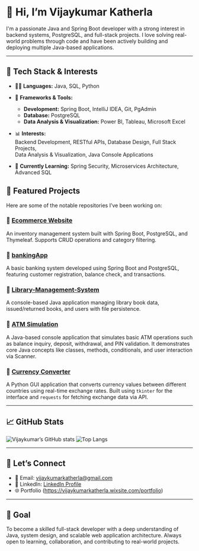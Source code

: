 # 👋 Hi, I’m Vijaykumar Katherla

I'm a passionate Java and Spring Boot developer with a strong interest in backend systems, PostgreSQL, and full-stack projects. I love solving real-world problems through code and have been actively building and deploying multiple Java-based applications.

---

## 🚀 Tech Stack & Interests

- 👨‍💻 **Languages:** Java, SQL, Python  
- 🧠 **Frameworks & Tools:**  
  - **Development:** Spring Boot, IntelliJ IDEA, Git, PgAdmin  
  - **Database:** PostgreSQL  
  - **Data Analysis & Visualization:** Power BI, Tableau, Microsoft Excel  

- 📊 **Interests:**  
  Backend Development, RESTful APIs, Database Design, Full Stack Projects,  
  Data Analysis & Visualization, Java Console Applications

- 🌱 **Currently Learning:** Spring Security, Microservices Architecture, Advanced SQL

## 🧩 Featured Projects

Here are some of the notable repositories I’ve been working on:

### 🔹 [Ecommerce Website](https://github.com/vijaykumarkatherla/Ecommerce-Website)
An inventory management system built with Spring Boot, PostgreSQL, and Thymeleaf. Supports CRUD operations and category filtering.

### 🔹 [bankingApp](https://github.com/vijaykumarkatherla/Bankapp)
A basic banking system developed using Spring Boot and PostgreSQL, featuring customer registration, balance check, and transactions.

### 🔹 [Library-Management-System](https://github.com/vijaykumarkatherla/library-management)
A console-based Java application managing library book data, issued/returned books, and users with file persistence.

### 🔹 [ATM Simulation](https://github.com/vijaykumarkatherla/ATMSimualtion)  
A Java-based console application that simulates basic ATM operations such as balance inquiry, deposit, withdrawal, and PIN validation. It demonstrates core Java concepts like classes, methods, conditionals, and user interaction via Scanner.

### 🔹 [Currency Converter](https://github.com/vijaykumarkatherla/currencyconverter.py)  
A Python GUI application that converts currency values between different countries using real-time exchange rates. Built using `tkinter` for the interface and `requests` for fetching exchange data via API.


---

## 📈 GitHub Stats

![Vijaykumar’s GitHub stats](https://github-readme-stats.vercel.app/api?username=vijaykumarkatherla&show_icons=true&theme=radical)
![Top Langs](https://github-readme-stats.vercel.app/api/top-langs/?username=vijaykumarkatherla&layout=compact)

---

## 🤝 Let’s Connect

- 📧 Email: vijaykumarkatherla@gmail.com
- 💼 LinkedIn: [LinkedIn Profile](https://www.linkedin.com/in/katherla-vijay-kumar-566b76265/)
- 🌐 Portfolio (https://vijaykumarkatherla.wixsite.com/portfolio)

---

## 📝 Goal

To become a skilled full-stack developer with a deep understanding of Java, system design, and scalable web application architecture. Always open to learning, collaboration, and contributing to real-world projects.

